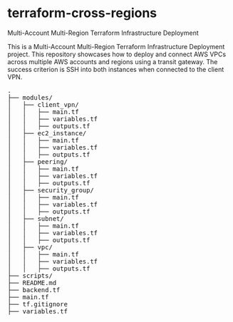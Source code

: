 # terraform-cross-regions
Multi-Account Multi-Region Terraform Infrastructure Deployment

This is a Multi-Account Multi-Region Terraform Infrastructure Deployment project. This repository showcases how to deploy and connect AWS VPCs across multiple AWS accounts and regions using a transit gateway. 
The success criterion is SSH into both instances when connected to the client VPN.

<pre>
.
├── modules/
│   ├── client_vpn/
│   │   ├── main.tf
│   │   ├── variables.tf
│   │   ├── outputs.tf
│   ├── ec2_instance/
│   │   ├── main.tf
│   │   ├── variables.tf
│   │   ├── outputs.tf
│   ├── peering/
│   │   ├── main.tf
│   │   ├── variables.tf
│   │   ├── outputs.tf
│   ├── security_group/
│   │   ├── main.tf
│   │   ├── variables.tf
│   │   ├── outputs.tf
│   ├── subnet/
│   │   ├── main.tf
│   │   ├── variables.tf
│   │   ├── outputs.tf
│   ├── vpc/
│   │   ├── main.tf
│   │   ├── variables.tf
│   │   ├── outputs.tf
├── scripts/
├── README.md
├── backend.tf
├── main.tf
├── tf.gitignore
├── variables.tf
</pre>

